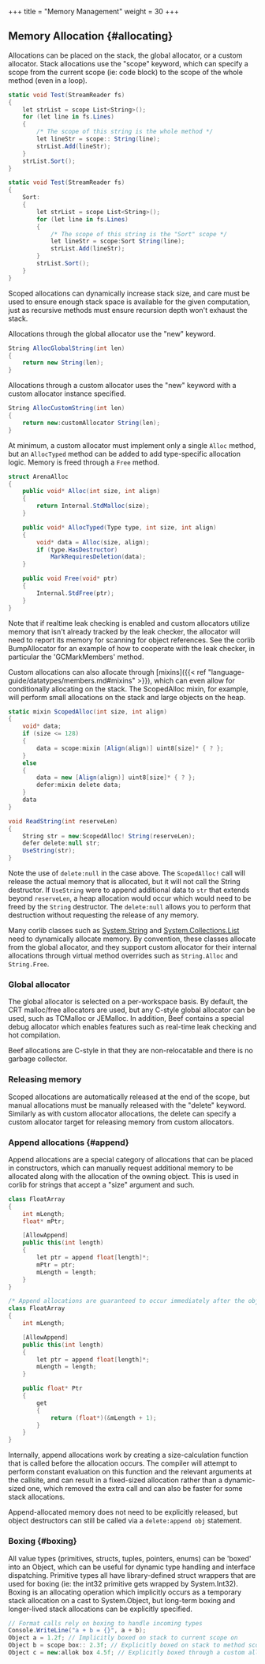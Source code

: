 +++
title = "Memory Management"
weight = 30
+++

## Memory Allocation {#allocating}
Allocations can be placed on the stack, the global allocator, or a custom allocator. Stack allocations use the "scope" keyword, which can specify a scope from the current scope (ie: code block) to the scope of the whole method (even in a loop).

```C#
static void Test(StreamReader fs)
{
	let strList = scope List<String>();
	for (let line in fs.Lines)
	{
		/* The scope of this string is the whole method */
		let lineStr = scope:: String(line);
		strList.Add(lineStr);
	}
	strList.Sort();
}

static void Test(StreamReader fs)
{
	Sort:
	{
		let strList = scope List<String>();
		for (let line in fs.Lines)
		{
			/* The scope of this string is the "Sort" scope */
			let lineStr = scope:Sort String(line);
			strList.Add(lineStr);
		}
		strList.Sort();
	}
}
```

Scoped allocations can dynamically increase stack size, and care must be used to ensure enough stack space is available for the given computation, just as recursive methods must ensure recursion depth won't exhaust the stack.

Allocations through the global allocator use the "new" keyword.

```C#
String AllocGlobalString(int len)
{
	return new String(len);
}
```

Allocations through a custom allocator uses the "new" keyword with a custom allocator instance specified.
```C#
String AllocCustomString(int len)
{
	return new:customAllocator String(len);
}
```

At minimum, a custom allocator must implement only a single `Alloc` method, but an `AllocTyped` method can be added to add type-specific allocation logic. Memory is freed through a `Free` method.
```C#
struct ArenaAlloc
{
	public void* Alloc(int size, int align)
	{
		return Internal.StdMalloc(size);
	}

	public void* AllocTyped(Type type, int size, int align)
	{
		void* data = Alloc(size, align);
		if (type.HasDestructor)
			MarkRequiresDeletion(data);
	}

	public void Free(void* ptr)
	{
		Internal.StdFree(ptr);
	}
}
```

Note that if realtime leak checking is enabled and custom allocators utilize memory that isn't already tracked by the leak checker, the allocator will need to report its memory for scanning for object references. See the corlib BumpAllocator for an example of how to cooperate with the leak checker, in particular the 'GCMarkMembers' method.

Custom allocations can also allocate through [mixins]({{< ref "language-guide/datatypes/members.md#mixins" >}}), which can even allow for conditionally allocating on the stack. The ScopedAlloc mixin, for example, will perform small allocations on the stack and large objects on the heap.
```C#
static mixin ScopedAlloc(int size, int align)
{
	void* data;
	if (size <= 128)
	{
		data = scope:mixin [Align(align)] uint8[size]* { ? };
	}
	else
	{
		data = new [Align(align)] uint8[size]* { ? };
		defer:mixin delete data;
	}
	data
}

void ReadString(int reserveLen)
{
	String str = new:ScopedAlloc! String(reserveLen);
	defer delete:null str;
	UseString(str);	
}
```

Note the use of `delete:null` in the case above. The `ScopedAlloc!` call will release the actual memory that is allocated, but it will not call the String destructor. If `UseString` were to append additional data to `str` that extends beyond `reserveLen`, a heap allocation would occur which would need to be freed by the `String` destructor. The `delete:null` allows you to perform that destruction without requesting the release of any memory.

Many corlib classes such as [System.String](../doxygen/corlib/html/class_system_1_1_string.html) and [System.Collections.List<T>](../doxygen/corlib/html/class_system_1_1_collections_1_1_list.html) need to dynamically allocate memory. By convention, these classes allocate from the global allocator, and they support custom allocator for their internal allocations through virtual method overrides such as `String.Alloc` and `String.Free`.

### Global allocator
The global allocator is selected on a per-workspace basis. By default, the CRT malloc/free allocators are used, but any C-style global allocator can be used, such as TCMalloc or JEMalloc. In addition, Beef contains a special debug allocator which enables features such as real-time leak checking and hot compilation.

Beef allocations are C-style in that they are non-relocatable and there is no garbage collector.

### Releasing memory
Scoped allocations are automatically released at the end of the scope, but manual allocations must be manually released with the "delete" keyword. Similarly as with custom allocator allocations, the delete can specify a custom allocator target for releasing memory from custom allocators.

### Append allocations {#append}
Append allocations are a special category of allocations that can be placed in constructors, which can manually request additional memory to be allocated along with the allocation of the owning object. This is used in corlib for strings that accept a "size" argument and such.

```C#
class FloatArray
{
	int mLength;
	float* mPtr;

	[AllowAppend]
	public this(int length)
	{
		let ptr = append float[length]*;		
		mPtr = ptr;
		mLength = length;
	}
}

/* Append allocations are guaranteed to occur immediately after the object's own memory (with respect to alignment). We can use this knowledge to calculate the storage location of the array rather than storing it internally */
class FloatArray
{
	int mLength;

	[AllowAppend]
	public this(int length)
	{
		let ptr = append float[length]*;
		mLength = length;
	}

	public float* Ptr
	{
		get
		{
			return (float*)(&mLength + 1);
		}
	}
}
```

Internally, append allocations work by creating a size-calculation function that is called before the allocation occurs. The compiler will attempt to perform constant evaluation on this function and the relevant arguments at the callsite, and can result in a fixed-sized allocation rather than a dynamic-sized one, which removed the extra call and can also be faster for some stack allocations.

Append-allocated memory does not need to be explicitly released, but object destructors can still be called via a `delete:append obj` statement.

### Boxing {#boxing}
All value types (primitives, structs, tuples, pointers, enums) can be 'boxed' into an Object, which can be useful for dynamic type handling and interface dispatching. Primitive types all have library-defined struct wrappers that are used for boxing (ie: the int32 primitive gets wrapped by System.Int32). Boxing is an allocating operation which implicitly occurs as a temporary stack allocation on a cast to System.Object, but long-term boxing and longer-lived stack allocations can be explicitly specified.

```C#
// Format calls rely on boxing to handle incoming types
Console.WriteLine("a + b = {}", a + b); 
Object a = 1.2f; // Implicitly boxed on stack to current scope on
Object b = scope box:: 2.3f; // Explicitly boxed on stack to method scope
Object c = new:allok box 4.5f; // Explicitly boxed through a custom allocator 'allok'
```
